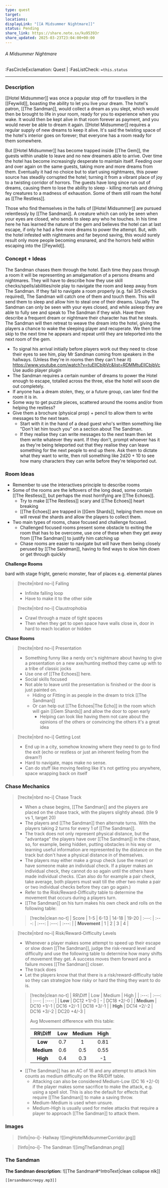 ```yaml
---
type: quest
target: 
locations: 
displayLink: "[[A Midsummer Nightmare]]"
status: Pending
share_link: https://share.note.sx/ku95393r
share_updated: 2025-03-23T23:04:00+00:00
---
```

###### A Midsummer Nightmare
<span class="sub2"> :FasCircleExclamation: Quest | :FasListCheck: `=this.status` </span>

---

### Description
[[Hotel Midsummer]] was once a popular stop off for travellers in the [[Feywild]], boasting the ability to let you live your dream. The hotel's patron, [[The Sandman]], would collect a dream as you slept, which would then be brought to life in your room, ready for you to experience when you wake. It would then be kept alive in that room forever as payment, and you would never be able to dream it again. [[Hotel Midsummer]] requires a regular supply of new dreams to keep it alive. It's said the twisting space of the hotel's interior goes on forever; that everyone has a room ready for them somewhere.

But [[Hotel Midsummer]] has become trapped inside [[The Gem]], the guests within unable to leave and no new dreamers able to arrive. Over time the hotel has become increasingly desperate to maintain itself. Feeding over and over again on the same guests, taking more and more dreams from them. Eventually it had no choice but to start using nightmares, this power source has steadily corrupted the hotel; turning it from a vibrant place of joy to a twisting corridor of horrors. The guests have long since run out of dreams, causing them to lose the ability to sleep - killing mortals and driving fey creatures to a madness of exhaustion. Some of them still roam the hotel as [[The Restless]].

Those who find themselves in the halls of [[Hotel Midsummer]] are pursued relentlessly by [[The Sandman]]. A creature which can only be seen when your eyes are closed, who sends to sleep any who he touches. In his time here he has learned the nature of the gem and believes the hotel can at last escape, if only he had a few more dreams to power the attempt. But, with the hotel infested with nightmares and far beyond saving, this would surely result only more people becoming ensnared, and the horrors held within escaping into the [[Feywild]].

### Concept + Ideas

The Sandman chases them through the hotel. Each time they pass through a room it will be representing an amalgamation of a persons dreams and nightmares. They will have to describe how they use skill checks/spells/abilities/role play to navigate the room and keep away from The Sandman. If they fail to navigate a room properly (e.g. fail 3/5 checks required), The Sandman will catch one of them and touch them. This will send them to sleep and allow him to steal one of their dreams. Usually The Sandman can only be seen with your eyes closed, and while asleep they are able to fully see and speak to The Sandman if they wish. Have them describe a frequent dream or nightmare their character has that he steals. The Sandman will then retreat to weave the dream into the hotel, giving the players a chance to wake the sleeping player and recuperate. We then time skip to the next time he appears and repeat until they are teleported into the next room of the gem.

- To signal his arrival initially before players work out they need to close their eyes to see him, play Mr Sandman coming from speakers in the hallways. (Unless they're in rooms then they can't hear it) https://www.youtube.com/watch?v=tuEllCbjbVc&list=RDMMtuEllCbjbVc
Use audio player plugin
- The Sandman requires a certain number of dreams to power the Hotel enough to escape, totalled across the three, else the hotel will soon die out completely.
- If anyone has a dream stolen, they, or a future group, can later find the room it is in.
- Some way to get puzzle pieces, scattered around the rooms and/or from helping the restless?
- Give them a brochure (physical prop) + pencil to allow them to write messages to the next team. 
	- Start with it in the hand of a dead guest who's written something like "Don't let him touch you" on a section about The Sandman. 
	- If they realise they can write messages to the next team then let them write whatever they want. If they don't, prompt whoever has it as they're being teleported out that they realise they can leave something for the next people to end up there. Ask them to dictate what they want to write, then roll something like 2d20 + 10 to see how many characters they can write before they're teleported out.

### Room Ideas
 - Remember to use the interactives principle to describe rooms
 - Some of the rooms are the leftovers of the long dead, some contain [[The Restless]], but perhaps the most horrifying are [[The Echoes]].
	 - Try to make [[The Restless]] scary and [[The Echoes]] heart breaking
	 - [[The Echoes]] are trapped in [[Gem Shards]], helping them move on will reveal the shards and allow the players to collect them.
 - Two main types of rooms, chase focused and challenge focused.
	 - Challenged focused rooms present some obstacle to exiting the room that has to be overcome, use one of these when they get away from [[The Sandman]] to justify him catching up
	 - Chase rooms are easier to navigate but will have them being closely perused by [[The Sandman]], having to find ways to slow him down or get through quickly

**Challenge Rooms**

bard with stage fright, generic monster, fear of places e.g. elemental planes

> [!recite|nbrd no-i] Falling
> - Infinite falling loop
> - Have to make it to the other side
>

> [!recite|nbrd no-i] Claustrophobia
> - Crawl through a maze of tight spaces
> - Then when they get to open space have walls close in, door in hard to reach location or hidden

**Chase Rooms**

> [!recite|nbrd no-i] Presentation
> - Something funny like a nerdy orc's nightmare about having to give a presentation on a new axe/hunting method they came up with to a tribe of classic jocks
> - Use one of [[The Echoes]] here. 
> - Social skills focused
> - Not able to leave until the presentation is finished or the door is just painted on.
> 	- Hiding or Fitting in as people in the dream to trick [[The Sandman]]
> 	- Or can help out [[The Echoes|The Echo]] in the room which will gain [[Gem Shards]] and allow the door to open early
> 		- Helping can look like having them not care about the opinions of the others or convincing the others it's a great idea

> [!recite|nbrd no-i] Getting Lost
> - End up in a city, somehow knowing where they need to go to find the exit (echo or restless or just an inherent feeling from the dream?)
> - Hard to navigate, maps make no sense.
> - Can do stuff like moving feeling like it's not getting you anywhere, space wrapping back on itself

### Chase Mechanics

> [!recite|nbrd no-i] Chase Track
> - When a chase begins, [[The Sandman]] and the players are placed on the chase track, with the players slightly ahead. (tile 9 vs 1, target 20)
> - The players and [[The Sandman]] then alternate turns. With the players taking 2 turns for every 1 of [[The Sandman]].
> - The track does not only represent physical distance, but the "advantage" the players have over [[The Sandman]] in the chase, so, for example, being hidden, putting obstacles in his way or learning useful information are represented by the distance on the track but don't have a physical distance in of themselves.
> - The players may either make a group check (use the mean) or have someone make an individual check. If a player makes an individual check, they cannot do so again until the others have made individual checks. (Can also do for example a pair check, take average, both players must wait till the other two make a pair or two individual checks before they can go again.)
> - Refer to the Risk/Reward-Difficulty table to determine the movement that occurs during a players turn.
> - [[The Sandman]] on his turn makes his own check and rolls on the following table:
>> [!recite|clean no-t]
>> | Score | 1-5 | 6-13 | 14-18 | 19-20
>> |  :---: | :---: |  :---: |  :---: |  :---: |
>> | **Movement** | 1 | 2 | 3 | 4 |



> [!recite|nbrd no-i] Risk/Reward-Difficulty Levels
> - Whenever a player makes some attempt to speed up their escape or slow down [[The Sandman]], judge the risk-reward level and difficulty and use the following table to determine how many shifts of movement they get. A success moves them forward and a failure moves [[The Sandman]] closer.
> - The track does
> - Let the players know that that there is a risk/reward-difficulty table so they can strategize how risky or hard the thing they want to do is.
>> [!recite|clean no-t]
>> | RR\Diff | Low | Medium | High |
>> |  :---: | :---: |  :---: |  :---: |
>> | **Low** | DC12 +1/-0 | - | DC18 +2/-0 |
>> | **Medium** | DC10 +1/-1 | DC16 +2/-1 | DC18 +3/-1 |
>> | **High** | DC14 +2/-2 | DC16 +3/-2 | DC20 +4/-3 |
>>
>> Avg Movement difference with this table:
>> 
>> | RR\Diff | Low | Medium | High |
>> |  :---: | :---: |  :---: |  :---: |
>> | **Low** | 0.7 | 1 | 0.81 |
>> | **Medium** | 0.6 | 0.5 | 0.55 |
>> | **High** | 0.4 | 0.3 | -1 |
> - [[The Sandman]] has an AC of 16 and any attempt to attack him counts as medium difficulty on the RR/Diff table. 
> 	- Attacking can also be considered Medium-Low (DC 16 +2/-0) if the player makes some sacrifice to make the attack, e.g. using a spell slot. This is also the default for effects that require [[The Sandman]] to make a saving throw.
> 	- Medium-Medium is used when unsure.
> 	- Medium-High is usually used for melee attacks that require a player to approach [[The Sandman]] to attack them.

### Images

> [!info|no-i]- Hallway
> ![[imgHotelMidsummerCorridor.jpg]]

> [!info|no-i]- The Sandman
> ![[imgTheSandman.png]]

### The Sandman

**The Sandman description:**
![[The Sandman#^IntroText|clean collapse nlk]]

```audio-player
[[mrsandmancreepy.mp3]]
```

